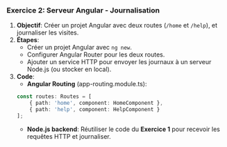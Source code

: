 ### Exercice 2: Serveur Angular - Journalisation
1. **Objectif**: Créer un projet Angular avec deux routes (`/home` et `/help`), et journaliser les visites.
2. **Étapes**:
   - Créer un projet Angular avec `ng new`.
   - Configurer Angular Router pour les deux routes.
   - Ajouter un service HTTP pour envoyer les journaux à un serveur Node.js (ou stocker en local).
3. **Code**: 
   - **Angular Routing** (app-routing.module.ts):
   ```typescript
   const routes: Routes = [
       { path: 'home', component: HomeComponent },
       { path: 'help', component: HelpComponent }
   ];
   ```
   - **Node.js backend**: Réutiliser le code du **Exercice 1** pour recevoir les requêtes HTTP et journaliser.